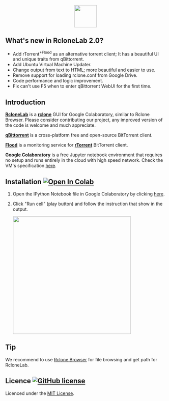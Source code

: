 <p align="center">
  <img height="70" src="https://cyberboysumanjay.github.io/RcloneLab/img/title_rclonelab.png">
</p>

## What's new in RcloneLab 2.0?

- Add rTorrent<sup>+Flood</sup> as an alternative torrent client; It has a beautiful UI and unique traits from qBittorrent.
- Add Ubuntu Virtual Machine Updater.
- Change output from text to HTML; more beautiful and easier to use.
- Remove support for loading rclone.conf from Google Drive.
- Code performance and logic improvement.
- Fix can't use F5 when to enter qBittorrent WebUI for the first time.

## Introduction

[**RcloneLab**](https://cyberboysumanjay.github.io/RcloneLab) is a [**rclone**](https://rclone.org/)
 GUI for Google Colaboratory, similar to Rclone Browser. Please consider contributing our project, any improved version of the code is welcome and much appreciate.

[**qBittorrent**](https://www.qbittorrent.org) is a cross-platform free and open-source BitTorrent client.

[**Flood**](https://github.com/jfurrow/flood) is a monitoring service for [**rTorrent**](https://github.com/rakshasa/rtorrent) BitTorrent client.

[**Google Colaboratory**](https://colab.research.google.com) is a free Jupyter notebook environment that requires no setup and runs entirely in the cloud with high speed network. Check the VM's specification [here](https://github.com/cyberboysumanjay/RcloneLab/tree/master/VM's%20specification).

## Installation [![Open In Colab](https://colab.research.google.com/assets/colab-badge.svg)](https://colab.research.google.com/github/cyberboysumanjay/RcloneLab/blob/master/RcloneLab.ipynb)

1. Open the IPython Notebook file in Google Colaboratory by clicking [here](https://colab.research.google.com/github/cyberboysumanjay/RcloneLab/blob/master/RcloneLab.ipynb).

2. Click "Run cell" (play button) and follow the instruction that show in the output.

    <img width="370" src="https://cyberboysumanjay.github.io/RcloneLab/docs/01.png">

## Tip

We recommend to use [Rclone Browser](https://github.com/DinCahill/RcloneBrowser) for file browsing and get path for RcloneLab.

## Licence [![GitHub license](https://img.shields.io/github/license/cyberboysumanjay/RcloneLab.svg)](https://github.com/cyberboysumanjay/RcloneLab/blob/master/LICENSE)

Licenced under the [MIT License](https://github.com/cyberboysumanjay/RcloneLab/blob/master/LICENSE).
